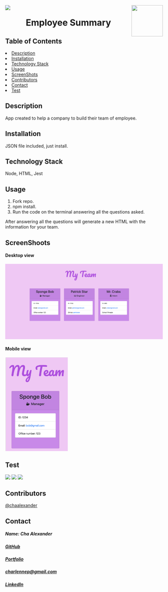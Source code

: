 
<img align="left" src= "https://img.shields.io/badge/License-MIT-green">
<img align="right" width="100" height="100" src="https://avatars1.githubusercontent.com/u/59755481?v=4">
 <h1 align= "center"> Employee Summary</h1> 
<h2> Table of Contents </h2>
<li><a href="#description">Description</a></li>  
<li><a href="#installation">Installation</a></li> 
<li><a href="#tech">Technology Stack</a></li> 
<li><a href="#usage">Usage</a></li> 
<li><a href="#screen">ScreenShots</a></li> 
<li><a href="#contributors">Contributors</a></li>   
<li><a href="#contact">Contact</a></li> 
<li><a href="#test">Test</a></li> 
<h2 id="description"> Description </h2>
<p>App created to help a company to build their team of employee.</p>   
<h2 id="installation"> Installation </h2>
<p>JSON file included, just install.</p> 
<h2 id="tech"> Technology Stack </h2>  
<p>Node, HTML, Jest</p>        
<h2 id="usage"> Usage </h2>
<ol>
<li>Fork repo.</li>
<li>npm install.</li>
<li>Run the code on the terminal answering all the questions asked.</li>
</ol> 
After answering all the questions will generate a new HTML with the information for your team.
<h2 id="screen"> ScreenShoots </h2>
<h4>Desktop view</h4>
<img src= "assets/desktop.png">
<h4>Mobile view</h4>
<img width="200" height="300" src= "assets/mobile.png">
<h2 id="test"> Test </h2>
<img src= "assets/engineer.gif">
<img src= "assets/intern-gif.gif">
<img src= "assets/manager.gif">
<h2 id="contributors"> Contributors </h2>
<p><a href= "https://github.com/chaalexander">@chaalexander</a></p> 
<h2 id="contact"> Contact </h2>         
<h5> Name: Cha Alexander </h5>       
<h5><a href= "https://github.com/chaalexander">GitHub</a></h5>  
<h5><a href= "https://chaalexander.github.io/">Portfolio</a></h5>  
<h5><a href= "mailto:charlennep@gmail.com">charlennep@gmail.com</a></h5>       
<h5><a href= "https://www.linkedin.com/in/cha-alexander">LinkedIn</a></h5>    
